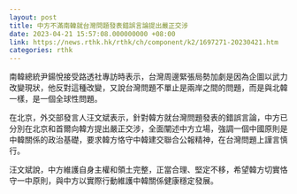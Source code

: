 ```yaml
---
layout: post
title: 中方不滿南韓就台灣問題發表錯誤言論提出嚴正交涉
date: 2023-04-21 15:57:08.000000000 +08:00
link: https://news.rthk.hk/rthk/ch/component/k2/1697271-20230421.htm
categories: rthk
---
```


南韓總統尹鍚悅接受路透社專訪時表示，台灣周邊緊張局勢加劇是因為企圖以武力改變現狀，他反對這種改變，又說台灣問題不單止是兩岸之間的問題，而是與北韓一樣，是一個全球性問題。

在北京，外交部發言人汪文斌表示，針對韓方就台灣問題發表的錯誤言論，中方已分別在北京和首爾向韓方提出嚴正交涉，全面闡述中方立場，強調一個中國原則是中韓關係的政治基礎，要求韓方恪守中韓建交聯合公報精神，在台灣問題上謹言慎行。

汪文斌說，中方維護自身主權和領土完整，正當合理、堅定不移，希望韓方切實恪守一中原則，與中方以實際行動維護中韓關係健康穩定發展。
